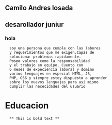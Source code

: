   ## Camilo Andres losada 

  ## desarollador juniur 

  ### hola 
  
      soy una persona que cumple con las labores 
      y requerimientos que me exigen,Capaz de 
      solucionar problemas rapidamente.
      Poseo valores como la responsabilidad
      y el trabajo en equipo. Cuento con 
      6 meses de expeciencia laboral y domino
      varios lenguajes en especial HTML, JS,
      PHP, CSS y siempre estoy dispuesto a aprender
      sobre los nuevos lenguajes para asi mismo
      cumplir las nececidades del usuario 
       
  # Educacion 

      ** This is bold text **

      



